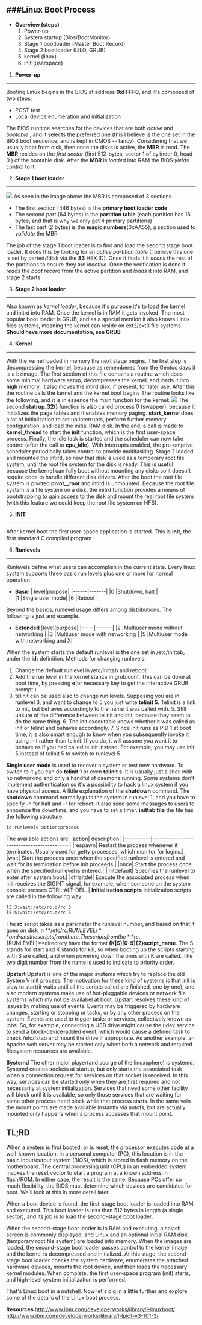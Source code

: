 ###**Linux Boot Process**
------------------------------------
* **Overview (steps)**
	1. Power-up
	2. System startup (Bios/BootMonitor)
	3. Stage 1 bootloader (Master Boot Record)
	4. Stage 2 bootloader (LILO, GRUB)
	5. kernel (linux)
	6. init (userspace)


1. **Power-up**
----------------------------------
Booting Linux begins in the BIOS at address **0xFFFF0**, and it's composed of two steps.

* POST test
* Local device enumeration and initialization 

The BIOS runtime searches for the devices that are both *active* and *bootable* , and it selects the preferred one (this I believe is the one set in the BIOS boot sequence, and is kept in CMOS -- fancy). 
Considering that we usually boot from disk, then once the disks is active, the **MBR** is read. The **MBR** resides on the *first sector* (first 512-bytes, sector 1 of cylinder 0, head 0 ) of the bootable disk. After the **MBR** is *loaded* into RAM the BIOS *yields* control to it.

2. **Stage 1 boot loader**
-------------------------------------
![](http://www.ibm.com/developerworks/library/l-linuxboot/fig2.gif)
As seen in the image above the MBR is composed of 3 sections.

*	The first section (446 bytes) is the **primary boot loader code**
*	The second part (64 bytes) is the **partition table** (each partition has 16 bytes, and that is why we only get 4 primary partitions)
*	The last part (2 bytes) is the **magic numbers**(0xAA55), a section used to *validate* the MBR

The job of the stage 1 boot loader is to find and load the second stage boot loader. It does this by looking for an *active partition table* (I believe this one is set by parted/fdisk via the **83** HEX ID). Once it finds it it *scans* the rest of the partitions to ensure they are *inactive*. Once the verification is done it *reads* the *boot record* from the active partition and *loads* it into RAM, and stage 2 starts

3. **Stage 2 boot loader**
-------------------------------------------
Also known as *kernel loader*, because it's purpose it's to load the kernel and initrd into RAM. Once the kernel is in RAM it gets invoked. The most popular boot loader is GRUB, and as a special mention it also knows 
Linux files systems, meaning the kernel can reside on ext2/ext3 file systems.
**Should have more documentation, see GRUB**

4. **Kernel**
------------------------------------------
With the kernel loaded in memory the next stage begins. The first step is decompressing the kernel, because as remembered from the Gentoo days it is a bzimage.
The first section of this file contains a routine which does some minimal hardware setup, decompresses the kernel, and loads it into **high** memory. It also moves the intird disk, if present, for later use. After this the routine calls the kernel and the kernel boot begins
The routine looks like the following, and it is in essence the main function for the kernel:
![](http://www.ibm.com/developerworks/library/l-linuxboot/fig3.gif)
The second **statrup_32()** function is also called process 0 (swapper), because it initializes the page tables and it enables memory paging.
**start_kernel** does a lot of initialization to set up interrupts, perform further memory configuration, and load the initial RAM disk. In the end, a call is made to **kernel_thread** to start the **init** function, which is the first user-space process. Finally, the idle task is started and the scheduler can now take control (after the call to **cpu_idle**). With interrupts enabled, the pre-emptive scheduler periodically takes control to provide multitasking.
Stage 2 loaded and mounted the intird, so now that disk is used as a temporary root file system, until the root file system for the disk is ready. This is useful because the kernel can fully boot without mounting any disks so it doesn't require code to handle different disk drivers. After the boot the root file system is pivoted **pivot__root** and intird is unmounted.
Because the root file system is a file system on a disk, the initrd function provides a means of bootstrapping to gain access to the disk and mount the real root file system (with this feature we could keep the root file system on NFS).

5. **INIT**
------------------------------------------
After kernel boot the first user-space application is started. This is **init**, the first standard C compiled program

6. **Runlevels**
-----------------------------------------
Runlevels define what users can accomplish in the current state. Every linux system supports three basic run levels plus one or more for normal operation. 

*	**Basic**
| level|purpose|
|------|-------|
|0     |Shutdown, halt  |  
|1     |Single user mode|
|6     |Reboot          |

Beyond the basics, runlevel usage differs among distributions. The following is just and example.

* **Extended**
|level|purpose|
|-----|-------|
|2    |Multiuser mode without networking   |
|3    |Multiuser mode with networking      |
|5    |Multiuser mode with networking and X|

When the system starts the default runlevel is the one set in /etc/inittab, under the **id:** definition.
Methods for changing runlevels:

1.	Change the default runlevel in /etc/inittab and reboot
2.	Add the run level in the kernel stanza in grub.conf. This can be done at boot time, by pressing **e**(or necessary key to get the interactive GRUB prompt.)
3.	telinit can be used also to change run levels. Supposing you are in runlevel 3, and want to change to 5 you just write **telinit 5**. Telinit is a link to init, but behaves accordingly to the name it was called with.
	5.	Still unsure of the difference between telinit and init, because they seem to do the same thing.
		6.	The init executable knows whether it was called as init or telinit and behaves accordingly. 
		7.	Since init runs as PID 1 at boot time, it is also smart enough to know when you subsequently invoke it using init rather than telinit. If you do, it will assume you want it to behave as if you had called telinit instead. For example, you may use init 5 instead of telinit 5 to switch to runlevel 5

**Single user mode** is used to recover a system or test new hardware. To switch to it you can do **telinit 1** or even **telinit s**.  It is usually just a shell with no networking and only a handful of daemons running. Some systems don't implement authentication so it's a possibility to hack a linux system if you have physical access.
A little explanation of the **shutdown** command. The **shutdown** command normally puts the system in runlevel 1, and you have to specify -h for halt and -r for reboot. It also send some messages to users to announce the downtime, and you have to set a timer.
**inittab file**
the file has the following structure:

	id:runlevels:action:process
The available actions are:
|action| description|
|-----------|-------------------------------------------| 
|respawn|	Restart the process whenever it terminates. Usually used for getty processes, which monitor for logins.|
|wait|	Start the process once when the specified runlevel is entered and wait for its termination before init proceeds.|
|once|	Start the process once when the specified runlevel is entered.|
|initdefault|	Specifies the runlevel to enter after system boot.|
|ctrlaltdel|	Execute the associated process when init receives the SIGINT signal, for example, when someone on the system console presses CTRL-ALT-DEL. |
**Initialization scripts**
Initialization scripts are called in the following way:

    l3:3:wait:/etc/rc.d/rc 3
    l5:5:wait:/etc/rc.d/rc 5
    
The **rc** script takes as a parameter the runlevel number, and based on that it goes on disk in **/etc/rc.${RUNLEVEL}/** and runs the scripts from there.
The scripts from the **rc.${RUNLEVEL}**directory have the format **(K|S)[0-9]{2}script_name**. The S stands for start and K stands for kill, so when booting up the scripts starting with S are called, and when powering down the ones with K are called. The two digit number from the name is used to indicate to priority order.

**Upstart**
Upstart is one of the major systems which try to replace the old System V init process. The motivation for these kind of systems is that init is slow to start(it waits until all the scripts called are finished, one by one), and also modern systems make use of hot-pluggable devices or network file systems which my not be availabel at boot.
Upstart resolves these kind of issues by making use of events. Events may be triggered by hardware changes, starting or stopping or tasks, or by any other process on the system. Events are used to trigger tasks or services, collectively known as jobs. So, for example, connecting a USB drive might cause the udev service to send a block-device-added event, which would cause a defined task to check /etc/fstab and mount the drive if appropriate. As another example, an Apache web server may be started only when both a network and required filesystem resources are available.

**Systemd**
The other major player(and scurge of the linuxsphere) is systemd. Systemd creates sockets at startup, but only starts the associated task when a connection request for services on that socket is received. In this way, services can be started only when they are first required and not necessarily at system initialization. Services that need some other facility will block until it is available, so only those services that are waiting for some other process need block while that process starts. 
In the same vein the mount points are made available instantly via autofs, but are actually mounted only happens when a process accesses that mount point.


**TL;RD**
------------------------------------------
When a system is first booted, or is reset, the processor executes code at a well-known location. In a personal computer (PC), this location is in the basic input/output system (BIOS), which is stored in flash memory on the motherboard. The central processing unit (CPU) in an embedded system invokes the reset vector to start a program at a known address in flash/ROM. In either case, the result is the same. Because PCs offer so much flexibility, the BIOS must determine which devices are candidates for boot. We'll look at this in more detail later.

When a boot device is found, the first-stage boot loader is loaded into RAM and executed. This boot loader is less than 512 bytes in length (a single sector), and its job is to load the second-stage boot loader.

When the second-stage boot loader is in RAM and executing, a splash screen is commonly displayed, and Linux and an optional initial RAM disk (temporary root file system) are loaded into memory. When the images are loaded, the second-stage boot loader passes control to the kernel image and the kernel is decompressed and initialized. At this stage, the second-stage boot loader checks the system hardware, enumerates the attached hardware devices, mounts the root device, and then loads the necessary kernel modules. When complete, the first user-space program (init) starts, and high-level system initialization is performed.

That's Linux boot in a nutshell. Now let's dig in a little further and explore some of the details of the Linux boot process.

**Resources**
http://www.ibm.com/developerworks/library/l-linuxboot/
http://www.ibm.com/developerworks/library/l-lpic1-v3-101-3/






